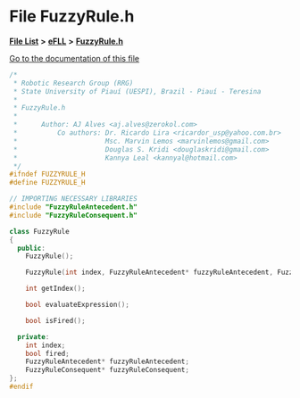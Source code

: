 

# File FuzzyRule.h

[**File List**](files.md) **>** [**eFLL**](dir_26fb29e3dc7aa006416ef68260f1131f.md) **>** [**FuzzyRule.h**](_fuzzy_rule_8h.md)

[Go to the documentation of this file](_fuzzy_rule_8h.md)


```C++
/*
 * Robotic Research Group (RRG)
 * State University of Piauí (UESPI), Brazil - Piauí - Teresina
 *
 * FuzzyRule.h
 *
 *      Author: AJ Alves <aj.alves@zerokol.com>
 *          Co authors: Dr. Ricardo Lira <ricardor_usp@yahoo.com.br>
 *                      Msc. Marvin Lemos <marvinlemos@gmail.com>
 *                      Douglas S. Kridi <douglaskridi@gmail.com>
 *                      Kannya Leal <kannyal@hotmail.com>
 */
#ifndef FUZZYRULE_H
#define FUZZYRULE_H

// IMPORTING NECESSARY LIBRARIES
#include "FuzzyRuleAntecedent.h"
#include "FuzzyRuleConsequent.h"

class FuzzyRule
{
  public:
    FuzzyRule();

    FuzzyRule(int index, FuzzyRuleAntecedent* fuzzyRuleAntecedent, FuzzyRuleConsequent* fuzzyRuleConsequent);

    int getIndex();

    bool evaluateExpression();

    bool isFired();

  private:
    int index;
    bool fired;
    FuzzyRuleAntecedent* fuzzyRuleAntecedent;
    FuzzyRuleConsequent* fuzzyRuleConsequent;
};
#endif
```


